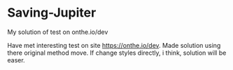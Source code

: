 # Saving-Jupiter
My solution of test on onthe.io/dev

Have met interesting test on site https://onthe.io/dev. Made solution using there original method move. If change styles directly, i think, solution will be easer.
